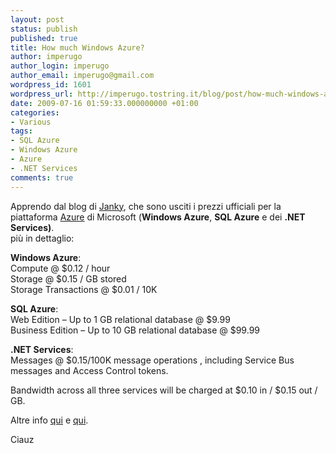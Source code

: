 ```yaml
---
layout: post
status: publish
published: true
title: How much Windows Azure?
author: imperugo
author_login: imperugo
author_email: imperugo@gmail.com
wordpress_id: 1601
wordpress_url: http://imperugo.tostring.it/blog/post/how-much-windows-azure/
date: 2009-07-16 01:59:33.000000000 +01:00
categories:
- Various
tags:
- SQL Azure
- Windows Azure
- Azure
- .NET Services
comments: true
---
```

<p>Apprendo dal blog di <a target="_blank" rel="nofollow" href="http://blogs.ugidotnet.org/janky" title="Giancarlo Sudano">Janky</a>, che sono usciti i prezzi ufficiali per la piattaforma <a target="_blank" rel="nofollow" href="http://www.microsoft.com/azure/default.mspx" title="Microsoft Azure">Azure</a> di Microsoft (<strong>Windows Azure</strong>, <strong>SQL Azure</strong> e dei <strong>.NET Services)</strong>.     <br />
pi&ugrave; in dettaglio:</p>
<p><strong>Windows Azure</strong>:     <br />
Compute @ $0.12 / hour     <br />
Storage @ $0.15 / GB stored     <br />
Storage Transactions @ $0.01 / 10K</p>
<p><strong>SQL Azure</strong>:     <br />
Web Edition &ndash; Up to 1 GB relational database @ $9.99     <br />
Business Edition &ndash; Up to 10 GB relational database @ $99.99</p>
<p><strong>.NET Services</strong>:     <br />
Messages @ $0.15/100K message operations , including Service Bus messages and Access Control tokens.</p>
<p>Bandwidth across all three services will be charged at $0.10 in / $0.15 out / GB.</p>
<p>Altre info <a target="_blank" rel="nofollow" href="http://blogs.msdn.com/windowsazure/archive/2009/07/14/confirming-commercial-availability-and-announcing-business-model.aspx" title="Windows Azure">qui</a> e <a target="_blank" rel="nofollow" href="http://www.davidchappell.com/blog/2009/07/windows-azure-and-isvs-guide-for.html" title="Windows Azure">qui</a>.</p>
<p>Ciauz</p>
